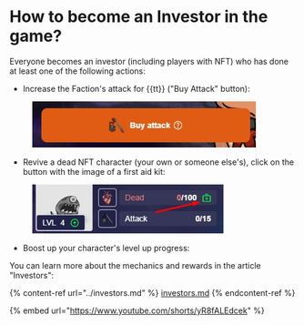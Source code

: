 # How to become an Investor in the game?

Everyone becomes an investor (including players with NFT) who has done at least one of the following actions:

* Increase the Faction's attack for {{tt}} ("Buy Attack" button):

<figure><img src="../.gitbook/assets/buy_attack_button.png" alt=""><figcaption></figcaption></figure>

* Revive a dead NFT character (your own or someone else's), click on the button with the image of a first aid kit:

<figure><img src="../.gitbook/assets/revive_button.png" alt=""><figcaption></figcaption></figure>

* Boost up your character's level up progress:



You can learn more about the mechanics and rewards in the article "Investors":

{% content-ref url="../investors.md" %}
[investors.md](../investors.md)
{% endcontent-ref %}

{% embed url="https://www.youtube.com/shorts/yR8fALEdcek" %}
